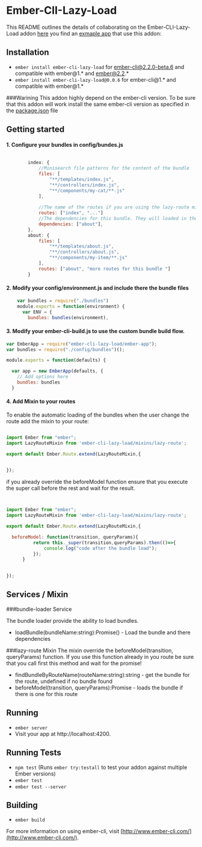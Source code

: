 # Ember-ClI-Lazy-Load

This README outlines the details of collaborating on the Ember-CLI-Lazy-Load addon [here](https://github.com/B-Stefan/ember-cli-lazy-load-example) you find an [exmaple app](https://github.com/B-Stefan/ember-cli-lazy-load-example) that use this addon: 

## Installation

* `ember install ember-cli-lazy-load`  for ember-cli@2.2.0-beta.6 and compatible with ember@1.* and ember@2.2.*  
* `ember install ember-cli-lazy-load@0.0.6`  for ember-cli@1.* and compatible with ember@1.*  

###Warining 
This addon highly depend on the ember-cli version. 
To be sure that this addon will work install the same ember-cli version as specified in the [package.json](./package.json) file


## Getting started 


#### 1. Configure your bundles in config/bundes.js 

```javascript 

        index: {
            //Minisearch file patterns for the content of the bundle 
            files: [
                "**/templates/index.js",
                "**/controllers/index.js",
                "**/components/my-cat/**.js"
            ],
        
            //The name of the routes if you are using the lazy-route mixin, no minisearch expressions are allowed here. 
            routes: ["index", "..."]
            //The dependencies for this bundle. They will loaded in the same batch as the actual bundle 
            dependencies: ["about"],
        },
        about: {
            files: [
                "**/templates/about.js",
                "**/controllers/about.js",
                "**/components/my-item/**.js"
            ],
            routes: ["about", "more routes for this bundle "]
        }
```



#### 2. Modify your config/environment.js and include there the bundle files 

```javascript
    var bundles = require("./bundles")
    module.exports = function(environment) {
      var ENV = {
        bundles: bundles(environment),
```

#### 3. Modify your ember-cli-build.js to use the custom bundle build flow. 

```javascript
var EmberApp = require("ember-cli-lazy-load/ember-app");
var bundles = require("./config/bundles")();

module.exports = function(defaults) {

  var app = new EmberApp(defaults, {
    // Add options here
    bundles: bundles
  }


````

#### 4. Add Mixin to your routes 

To enable the automatic loading of the bundles when the user change the route add the mixin to your route: 

```javascript

import Ember from "ember";
import LazyRouteMixin from 'ember-cli-lazy-load/mixins/lazy-route';

export default Ember.Route.extend(LazyRouteMixin,{

   
});

```

if you already override the beforeModel function ensure that you execute the super call before the rest and wait for the result.

```javascript


import Ember from "ember";
import LazyRouteMixin from 'ember-cli-lazy-load/mixins/lazy-route';

export default Ember.Route.extend(LazyRouteMixin,{

  beforeModel: function(transition, queryParams){
          return this._super(transition,queryParams).then(()=>{
              console.log("code after the bundle load");
          });
      }

   
});


```
 

## Services / Mixin

###bundle-loader Service

The bundle loader provide the ability to load bundles. 

* loadBundle(bundleName:string):Promise() - Load the bundle and there dependencies 


###lazy-route Mixin 
The mixin override the beforeModel(transition, queryParams) function. 
If you use this function already in you route be sure that you call first this method and wait for the promise!  


* findBundleByRouteName(routeName:string):string - get the bundle for the route, undefined if no bundle found 
* beforeModel(transition, queryParams):Promise  - loads the bundle if there is one for this route 


## Running

* `ember server`
* Visit your app at http://localhost:4200.

## Running Tests

* `npm test` (Runs `ember try:testall` to test your addon against multiple Ember versions)
* `ember test`
* `ember test --server`

## Building

* `ember build`

For more information on using ember-cli, visit [http://www.ember-cli.com/](http://www.ember-cli.com/).

